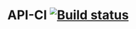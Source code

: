 # API-CI [![Build status](https://ci.appveyor.com/api/projects/status/l4djoulfa204mjrs?svg=true)](https://ci.appveyor.com/project/Ihtiyar91/api-ci-homework)
